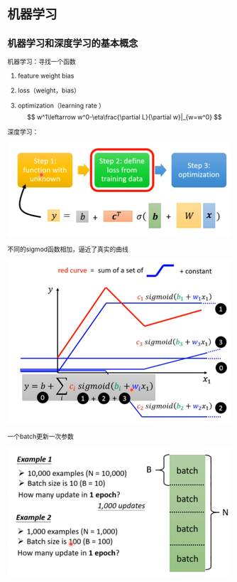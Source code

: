 # 机器学习

## 机器学习和深度学习的基本概念

机器学习：寻找一个函数

1. feature weight bias

2. loss（weight，bias）

3.  optimization（learning rate  ）
    $$
    w^1\leftarrow w^0-\eta\frac{\partial L}{\partial w}|_{w=w^0}
    $$
    

深度学习：

![image-20240422180919388](./.assets/image-20240422180919388.png)

不同的sigmod函数相加，逼近了真实的曲线

![image-20240422174950265](./.assets/image-20240422174950265.png)

一个batch更新一次参数

![image-20240422182139146](./.assets/image-20240422182139146.png)

